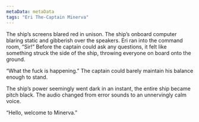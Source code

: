 ```yaml
---
metaData: metaData
tags: "Eri The-Captain Minerva"
---
```


The ship’s screens blared red in unison. The ship’s onboard computer blaring static and gibberish over the speakers. Eri ran into the command room, “Sir!” Before the captain could ask any questions, it felt like something struck the side of the ship, throwing everyone on board onto the ground. 

“What the fuck is happening.” The captain could barely maintain his balance enough to stand. 

The ship’s power seemingly went dark in an instant, the entire ship became pitch black. The audio changed from error sounds to an unnervingly calm voice.

“Hello, welcome to Minerva.”